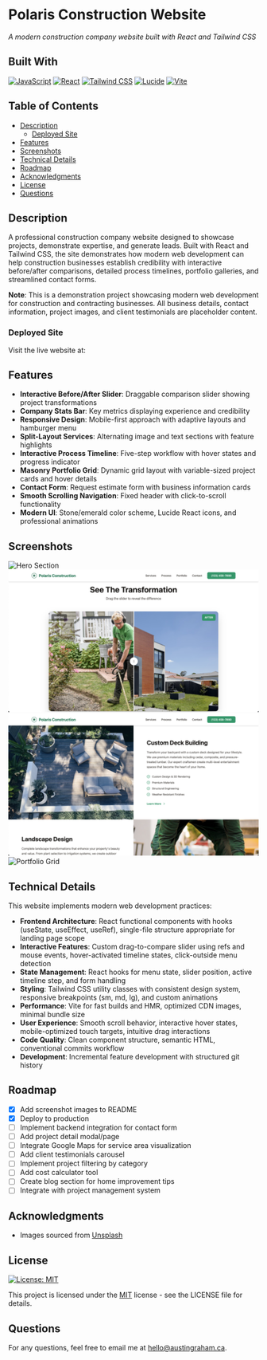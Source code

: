 # Polaris Construction Website
*A modern construction company website built with React and Tailwind CSS*

## Built With
[![JavaScript](https://img.shields.io/badge/JavaScript-F7DF1E.svg?style=for-the-badge&logo=JavaScript&logoColor=black)](https://developer.mozilla.org/en-US/docs/Web/JavaScript)
[![React](https://img.shields.io/badge/React-61DAFB.svg?style=for-the-badge&logo=React&logoColor=black)](https://react.dev/)
[![Tailwind CSS](https://img.shields.io/badge/Tailwind%20CSS-06B6D4.svg?style=for-the-badge&logo=TailwindCSS&logoColor=white)](https://tailwindcss.com/)
[![Lucide](https://img.shields.io/badge/Lucide-F56565.svg?style=for-the-badge&logo=Lucide&logoColor=white)](https://lucide.dev/)
[![Vite](https://img.shields.io/badge/Vite-646CFF.svg?style=for-the-badge&logo=Vite&logoColor=white)](https://vite.dev/)

## Table of Contents
- [Description](#description)
  - [Deployed Site](#deployed-site)
- [Features](#features)
- [Screenshots](#screenshots)
- [Technical Details](#technical-details)
- [Roadmap](#roadmap)
- [Acknowledgments](#acknowledgments)
- [License](#license)
- [Questions](#questions)

## Description
A professional construction company website designed to showcase projects, demonstrate expertise, and generate leads. Built with React and Tailwind CSS, the site demonstrates how modern web development can help construction businesses establish credibility with interactive before/after comparisons, detailed process timelines, portfolio galleries, and streamlined contact forms.

**Note**: This is a demonstration project showcasing modern web development for construction and contracting businesses. All business details, contact information, project images, and client testimonials are placeholder content.

### Deployed Site
Visit the live website at: 

## Features
- **Interactive Before/After Slider**: Draggable comparison slider showing project transformations
- **Company Stats Bar**: Key metrics displaying experience and credibility
- **Responsive Design**: Mobile-first approach with adaptive layouts and hamburger menu
- **Split-Layout Services**: Alternating image and text sections with feature highlights
- **Interactive Process Timeline**: Five-step workflow with hover states and progress indicator
- **Masonry Portfolio Grid**: Dynamic grid layout with variable-sized project cards and hover details
- **Contact Form**: Request estimate form with business information cards
- **Smooth Scrolling Navigation**: Fixed header with click-to-scroll functionality
- **Modern UI**: Stone/emerald color scheme, Lucide React icons, and professional animations

## Screenshots
![Hero Section](./public/screenshots/hero.png)
![Before/After Slider](./public/screenshots/slider.png)
![Process Timeline](./public/screenshots/services.png)
![Portfolio Grid](./public/screenshots/portfolio.png)

## Technical Details
This website implements modern web development practices:

- **Frontend Architecture**: React functional components with hooks (useState, useEffect, useRef), single-file structure appropriate for landing page scope
- **Interactive Features**: Custom drag-to-compare slider using refs and mouse events, hover-activated timeline states, click-outside menu detection
- **State Management**: React hooks for menu state, slider position, active timeline step, and form handling
- **Styling**: Tailwind CSS utility classes with consistent design system, responsive breakpoints (sm, md, lg), and custom animations
- **Performance**: Vite for fast builds and HMR, optimized CDN images, minimal bundle size
- **User Experience**: Smooth scroll behavior, interactive hover states, mobile-optimized touch targets, intuitive drag interactions
- **Code Quality**: Clean component structure, semantic HTML, conventional commits workflow
- **Development**: Incremental feature development with structured git history

## Roadmap
- [x] Add screenshot images to README
- [x] Deploy to production
- [ ] Implement backend integration for contact form
- [ ] Add project detail modal/page
- [ ] Integrate Google Maps for service area visualization
- [ ] Add client testimonials carousel
- [ ] Implement project filtering by category
- [ ] Add cost calculator tool
- [ ] Create blog section for home improvement tips
- [ ] Integrate with project management system

## Acknowledgments
- Images sourced from [Unsplash](https://unsplash.com/)

## License
[![License: MIT](https://img.shields.io/badge/License-MIT-blue.svg?style=for-the-badge&logo=mit)](https://opensource.org/licenses/MIT)

This project is licensed under the [MIT](https://opensource.org/licenses/MIT) license - see the LICENSE file for details.

## Questions
For any questions, feel free to email me at hello@austingraham.ca.